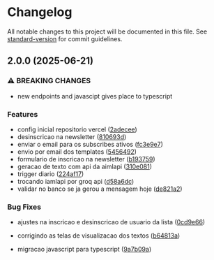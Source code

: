 # Changelog

All notable changes to this project will be documented in this file. See [standard-version](https://github.com/conventional-changelog/standard-version) for commit guidelines.

## 2.0.0 (2025-06-21)


### ⚠ BREAKING CHANGES

* new endpoints and javascipt gives place to typescript

### Features

* config inicial repositorio vercel ([2adecee](https://github.com/stanleygomes/daily-bread/commit/2adeceee9f9d9f7c22c394cb9c82e48c4e14a88c))
* desinscricao na newsletter ([810693d](https://github.com/stanleygomes/daily-bread/commit/810693da104513b05bab14a95de5a76b080d6f96))
* enviar o email para os subscribes ativos ([fc3e9e7](https://github.com/stanleygomes/daily-bread/commit/fc3e9e7a25d3a996397d71763f32dd06c7d6c9b1))
* envio por email dos templates ([5456492](https://github.com/stanleygomes/daily-bread/commit/5456492411f72fe398d308380c5af0b178bff2c3))
* formulario de inscricao na newsletter ([b193759](https://github.com/stanleygomes/daily-bread/commit/b1937598b993b94345d55050dc0a0a2ab8de4703))
* geracao de texto com api da aimlapi ([310e081](https://github.com/stanleygomes/daily-bread/commit/310e08117de233147e577c59b71360bb6b3258bc))
* trigger diario ([224af17](https://github.com/stanleygomes/daily-bread/commit/224af17643b51053c427eb942a0246f17bbd76f7))
* trocando iamlapi por groq api ([d58a6dc](https://github.com/stanleygomes/daily-bread/commit/d58a6dce41d3fbe38e56b7c5ccdd971da59ad67d))
* validar no banco se ja gerou a mensagem hoje ([de821a2](https://github.com/stanleygomes/daily-bread/commit/de821a28ce428cab98adb09e31eb3335ba7bf499))


### Bug Fixes

* ajustes na inscricao e desinscricao de usuario da lista ([0cd9e66](https://github.com/stanleygomes/daily-bread/commit/0cd9e66dd04b8b31ade086e7324179190ea89015))
* corrigindo as telas de visualizacao dos textos ([b64813a](https://github.com/stanleygomes/daily-bread/commit/b64813a8420c377e1e2c21a86e00ba46cae26145))


* migracao javascript para typescript ([9a7b09a](https://github.com/stanleygomes/daily-bread/commit/9a7b09a12387cd77cfa882d998b3408b83905299))

